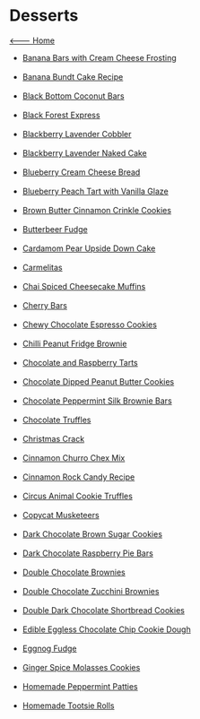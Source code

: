 # Desserts

[<--- Home](../about.md)

- [Banana Bars with Cream Cheese Frosting](./banana-bars-with-cream-cheese-frosting.md)<br><br>
- [Banana Bundt Cake Recipe](./banana-bundt-cake-recipe.md)<br><br>
- [Black Bottom Coconut Bars](./black-bottom-coconut-bars.md)<br><br>
- [Black Forest Express](./black-forest-express.md)<br><br>
- [Blackberry Lavender Cobbler](./blackberry-lavender-cobbler.md)<br><br>
- [Blackberry Lavender Naked Cake](./blackberry-lavender-naked-cake.md)<br><br>
- [Blueberry Cream Cheese Bread](./blueberry-cream-cheese-bread.md)<br><br>
- [Blueberry Peach Tart with Vanilla Glaze](./blueberry-peach-tart-with-vanilla-glaze.md)<br><br>
- [Brown Butter Cinnamon Crinkle Cookies](./brown-butter-cinnamon-crinkle-cookies.md)<br><br>
- [Butterbeer Fudge](./butterbeer-fudge.md)<br><br>
- [Cardamom Pear Upside Down Cake](./cardamom-pear-upside-down-cake.md)<br><br>
- [Carmelitas](./carmelitas.md)<br><br>
- [Chai Spiced Cheesecake Muffins](./chai-spiced-cheesecake-muffins.md)<br><br>
- [Cherry Bars](./cherry-bars.md)<br><br>
- [Chewy Chocolate Espresso Cookies](./chewy-chocolate-espresso-cookies.md)<br><br>
- [Chilli Peanut Fridge Brownie](./chilli-peanut-fridge-brownie.md)<br><br>
- [Chocolate and Raspberry Tarts](./chocolate-and-raspberry-tarts.md)<br><br>
- [Chocolate Dipped Peanut Butter Cookies](./chocolate-dipped-peanut-butter-cookies.md)<br><br>
- [Chocolate Peppermint Silk Brownie Bars](./chocolate-peppermint-silk-brownie-bars.md)<br><br>
- [Chocolate Truffles](./chocolate-truffles.md)<br><br>
- [Christmas Crack](./christmas-crack.md)<br><br>
- [Cinnamon Churro Chex Mix](./cinnamon-churro-chex-mix.md)<br><br>
- [Cinnamon Rock Candy Recipe](./cinnamon-rock-candy-recipe.md)<br><br>
- [Circus Animal Cookie Truffles](./circus-animal-cookie-truffles.md)<br><br>
- [Copycat Musketeers](./copycat-3-musketeers.md)<br><br>
- [Dark Chocolate Brown Sugar Cookies](./dark-chocolate-brown-sugar-cookies.md)<br><br>
- [Dark Chocolate Raspberry Pie Bars](./dark-chocolate-raspberry-pie-bars.md)<br><br>
- [Double Chocolate Brownies](./double-chocolate-brownies.md)<br><br>
- [Double Chocolate Zucchini Brownies](./double-chocolate-zucchini-brownies.md)<br><br>
- [Double Dark Chocolate Shortbread Cookies](./double-dark-chocolate-shortbread-cookies.md)<br><br>
- [Edible Eggless Chocolate Chip Cookie Dough](./edible-eggless-chocolate-chip-cookie-dough.md)<br><br>
- [Eggnog Fudge](./eggnog-fudge.md)<br><br>
- [Ginger Spice Molasses Cookies](./ginger-spice-molasses-cookies.md)<br><br>
- [Homemade Peppermint Patties](./homemade-peppermint-patties.md)<br><br>
- [Homemade Tootsie Rolls](./homemade-tootsie-rolls.md)<br><br>
